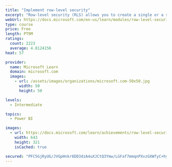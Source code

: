 ```yaml
---
title: "Implement row-level security"
excerpt: "Row-level security (RLS) allows you to create a single or a set of reports that targets data for a specific user. In this module, you will learn how to implement RLS by using either a static or dynamic method and how Microsoft Power BI simplifies testing RLS in Power BI Desktop and Power BI service."
webUrl: https://docs.microsoft.com/en-us/learn/modules/row-level-security-power-bi/
type: course
price: Free
length: PT9M
ratings:
  count: 2223
  average: 4.8124156
heat: 57

provider:
  name: Microsoft Learn
  domain: microsoft.com
  images:
    - url: /assets/images/organizations/microsoft.com-50x50.jpg
      width: 50
      height: 50

levels:
  - Intermediate

topics:
  - Power BI

images:
  - url: https://docs.microsoft.com/learn/achievements/row-level-security-power-bi-social.png
    width: 643
    height: 321
    isCached: true

secured: "PFC5GjRyUG/JVGpHnkr6DD3dzA4uXJCtQ3Ymw/LGFaf7mmqnPXvzGXWfyC+hyt4Mj5itckz20A9uD7o5Xqrq1wEBa3LOHLjVPVVLUYwglOb/2EBU5HfhXlrScEQl5R379KxOTehruyNyyFFNLm8qxgu9c3JFRcZkB9Etorl8Q4kjDY9oMkMZ1n3KRfquyPwtE6uM1SWWht7ElUGbd8sXhhURnmTPZ5kBAlom7UrArzUYraYya/HRE+2kbjI/1K1DZzq31UzoV1yEuH+zdfQ8SLJlLEZNdN7nNivcD/YDjx+7H3e8ryzeScNyqu8/9GpqHePH+x7e0QKJkLsRiJKx3EMUF0InUN37Dv1dVFng8AiUeTb2bq90byQFm9Ke/40pkFHlh9IKhGYn4ooAGKK/zq0DLAuK0syYdkkCzKTMrp8=;VfDxxzGJRXM5oLLo1mTdWw=="
---
```



